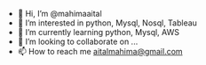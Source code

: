 - 👋 Hi, I’m @mahimaaital
- 👀 I’m interested in python, Mysql, Nosql, Tableau
- 🌱 I’m currently learning python, Mysql, AWS
- 💞️ I’m looking to collaborate on ...
- 📫 How to reach me aitalmahima@gmail.com

<!---
mahimaaital/mahimaaital is a ✨ special ✨ repository because its `README.md` (this file) appears on your GitHub profile.
You can click the Preview link to take a look at your changes.
--->
